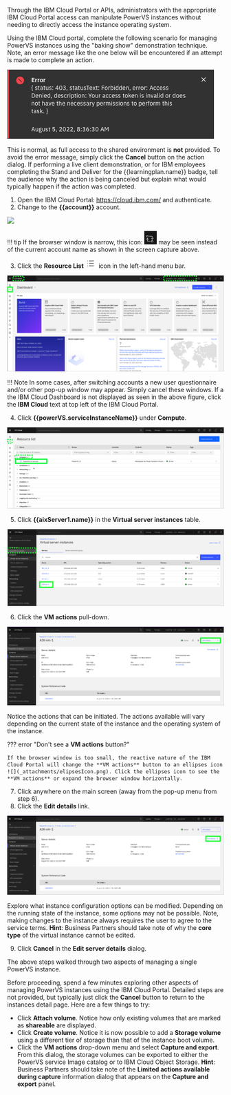 Through the IBM Cloud Portal or APIs, administrators with the appropriate IBM Cloud Portal access can manipulate PowerVS instances without needing to directly access the instance operating system.

Using the IBM Cloud portal, complete the following scenario for managing PowerVS instances using the "baking show" demonstration technique. Note, an error message like the one below will be encountered if an attempt is made to complete an action.

![](_attachments/ErrorMessage.png)

This is normal, as full access to the shared environment is **not** provided. To avoid the error message, simply click the **Cancel** button on the action dialog. If performing a live client demonstration, or for IBM employees completing the Stand and Deliver for the {{learningplan.name}} badge, tell the audience why the action is being canceled but explain what would typically happen if the action was completed.

1. Open the IBM Cloud Portal: <a href="https://cloud.ibm.com/" target="_blank">https://cloud.ibm.com/</a> and authenticate.
2. Change to the **{{account}}** account.

![](_attachments/SwitchAccounts-final.gif)

!!! tip
    If the browser window is narrow, this icon: ![](_attachments/SwitchAccountsIcon.png) may be seen instead of the current account name as shown in the screen capture above.

<!-- 3. Click **Services and software** under **Resource summary** on the IBM Cloud Dashboard. -->

3. Click the **Resource List** ![](_attachments/ResourceListIcon.png) icon in the left-hand menu bar.

![](_attachments/NewDashboard.png)

!!! Note
    In some cases, after switching accounts a new user questionnaire and/or other pop-up window may appear. Simply cancel these windows. If a the IBM Cloud Dashboard is not displayed as seen in the above figure, click the **IBM Cloud** text at top left of the IBM Cloud Portal.

4. Click **{{powerVS.serviceInstanceName}}** under **Compute**.

![](_attachments/step4-new.png)

5. Click **{{aixServer1.name}}** in the **Virtual server instances** table.

![](_attachments/InstancesTable-new.png)

6. Click the **VM actions** pull-down.

![](_attachments/InstanceDetails-Actions-new.png)

Notice the actions that can be initiated. The actions available will vary depending on the current state of the instance and the operating system of the instance.

??? error "Don't see a **VM actions** button?"

    If the browser window is too small, the reactive nature of the IBM Cloud Portal will change the **VM actions** button to an ellipses icon ![](_attachments/elipsesIcon.png). Click the ellipses icon to see the **VM actions** or expand the browser window horizontally.

7. Click anywhere on the main screen (away from the pop-up menu from step 6).
8. Click the **Edit details** link.

![](_attachments/InstanceDetails-EditDetails-new.png)

Explore what instance configuration options can be modified. Depending on the running state of the instance, some options may not be possible. Note, making changes to the instance always requires the user to agree to the service terms. **Hint**: Business Partners should take note of why the **core type** of the virtual instance cannot be edited.

9. Click **Cancel** in the **Edit server details** dialog.

The above steps walked through two aspects of managing a single PowerVS instance.

Before proceeding, spend a few minutes exploring other aspects of managing PowerVS instances using the IBM Cloud Portal. Detailed steps are not provided, but typically just click the **Cancel** button to return to the instances detail page. Here are a few things to try:

- Click **Attach volume**. Notice how only existing volumes that are marked as **shareable** are displayed.
- Click **Create volume**. Notice it is now possible to add a **Storage volume** using a different tier of storage than that of the instance boot volume.
- Click the **VM actions** drop-down menu and select **Capture and export**. From this dialog, the storage volumes can be exported to either the PowerVS service Image catalog or to IBM Cloud Object Storage. **Hint**: Business Partners should take note of the **Limited actions available during capture** information dialog that appears on the **Capture and export** panel.
